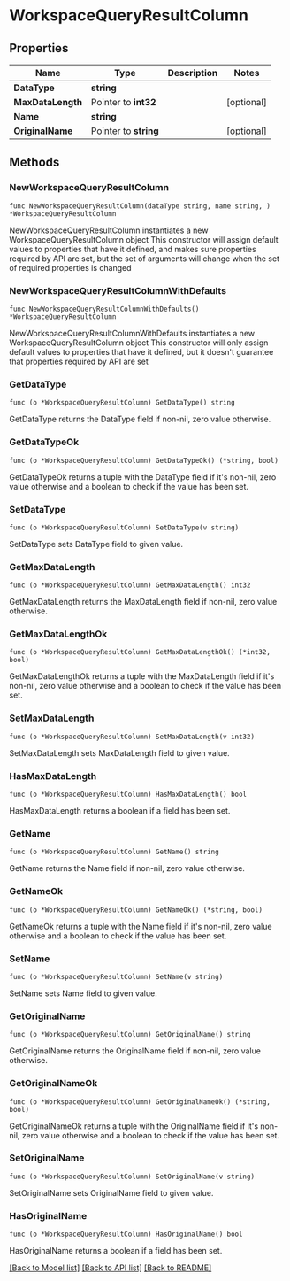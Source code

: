 # WorkspaceQueryResultColumn

## Properties

Name | Type | Description | Notes
------------ | ------------- | ------------- | -------------
**DataType** | **string** |  | 
**MaxDataLength** | Pointer to **int32** |  | [optional] 
**Name** | **string** |  | 
**OriginalName** | Pointer to **string** |  | [optional] 

## Methods

### NewWorkspaceQueryResultColumn

`func NewWorkspaceQueryResultColumn(dataType string, name string, ) *WorkspaceQueryResultColumn`

NewWorkspaceQueryResultColumn instantiates a new WorkspaceQueryResultColumn object
This constructor will assign default values to properties that have it defined,
and makes sure properties required by API are set, but the set of arguments
will change when the set of required properties is changed

### NewWorkspaceQueryResultColumnWithDefaults

`func NewWorkspaceQueryResultColumnWithDefaults() *WorkspaceQueryResultColumn`

NewWorkspaceQueryResultColumnWithDefaults instantiates a new WorkspaceQueryResultColumn object
This constructor will only assign default values to properties that have it defined,
but it doesn't guarantee that properties required by API are set

### GetDataType

`func (o *WorkspaceQueryResultColumn) GetDataType() string`

GetDataType returns the DataType field if non-nil, zero value otherwise.

### GetDataTypeOk

`func (o *WorkspaceQueryResultColumn) GetDataTypeOk() (*string, bool)`

GetDataTypeOk returns a tuple with the DataType field if it's non-nil, zero value otherwise
and a boolean to check if the value has been set.

### SetDataType

`func (o *WorkspaceQueryResultColumn) SetDataType(v string)`

SetDataType sets DataType field to given value.


### GetMaxDataLength

`func (o *WorkspaceQueryResultColumn) GetMaxDataLength() int32`

GetMaxDataLength returns the MaxDataLength field if non-nil, zero value otherwise.

### GetMaxDataLengthOk

`func (o *WorkspaceQueryResultColumn) GetMaxDataLengthOk() (*int32, bool)`

GetMaxDataLengthOk returns a tuple with the MaxDataLength field if it's non-nil, zero value otherwise
and a boolean to check if the value has been set.

### SetMaxDataLength

`func (o *WorkspaceQueryResultColumn) SetMaxDataLength(v int32)`

SetMaxDataLength sets MaxDataLength field to given value.

### HasMaxDataLength

`func (o *WorkspaceQueryResultColumn) HasMaxDataLength() bool`

HasMaxDataLength returns a boolean if a field has been set.

### GetName

`func (o *WorkspaceQueryResultColumn) GetName() string`

GetName returns the Name field if non-nil, zero value otherwise.

### GetNameOk

`func (o *WorkspaceQueryResultColumn) GetNameOk() (*string, bool)`

GetNameOk returns a tuple with the Name field if it's non-nil, zero value otherwise
and a boolean to check if the value has been set.

### SetName

`func (o *WorkspaceQueryResultColumn) SetName(v string)`

SetName sets Name field to given value.


### GetOriginalName

`func (o *WorkspaceQueryResultColumn) GetOriginalName() string`

GetOriginalName returns the OriginalName field if non-nil, zero value otherwise.

### GetOriginalNameOk

`func (o *WorkspaceQueryResultColumn) GetOriginalNameOk() (*string, bool)`

GetOriginalNameOk returns a tuple with the OriginalName field if it's non-nil, zero value otherwise
and a boolean to check if the value has been set.

### SetOriginalName

`func (o *WorkspaceQueryResultColumn) SetOriginalName(v string)`

SetOriginalName sets OriginalName field to given value.

### HasOriginalName

`func (o *WorkspaceQueryResultColumn) HasOriginalName() bool`

HasOriginalName returns a boolean if a field has been set.


[[Back to Model list]](../README.md#documentation-for-models) [[Back to API list]](../README.md#documentation-for-api-endpoints) [[Back to README]](../README.md)


